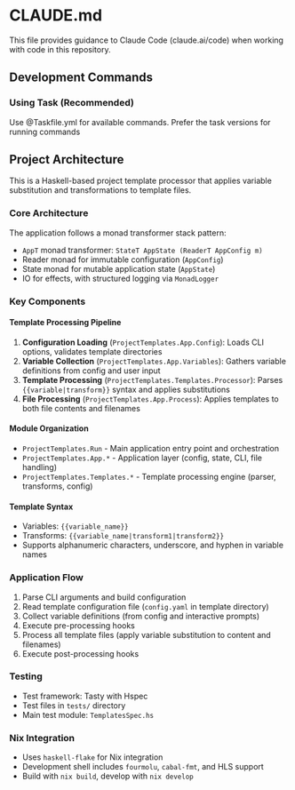 # CLAUDE.md

This file provides guidance to Claude Code (claude.ai/code) when working with code in this repository.

## Development Commands

### Using Task (Recommended)
Use @Taskfile.yml for available commands. Prefer the task versions for running commands

## Project Architecture

This is a Haskell-based project template processor that applies variable substitution and transformations to template files.

### Core Architecture
The application follows a monad transformer stack pattern:
- `AppT` monad transformer: `StateT AppState (ReaderT AppConfig m)`
- Reader monad for immutable configuration (`AppConfig`)
- State monad for mutable application state (`AppState`)
- IO for effects, with structured logging via `MonadLogger`

### Key Components

#### Template Processing Pipeline
1. **Configuration Loading** (`ProjectTemplates.App.Config`): Loads CLI options, validates template directories
2. **Variable Collection** (`ProjectTemplates.App.Variables`): Gathers variable definitions from config and user input
3. **Template Processing** (`ProjectTemplates.Templates.Processor`): Parses `{{variable|transform}}` syntax and applies substitutions
4. **File Processing** (`ProjectTemplates.App.Process`): Applies templates to both file contents and filenames

#### Module Organization
- `ProjectTemplates.Run` - Main application entry point and orchestration
- `ProjectTemplates.App.*` - Application layer (config, state, CLI, file handling)
- `ProjectTemplates.Templates.*` - Template processing engine (parser, transforms, config)

#### Template Syntax
- Variables: `{{variable_name}}`
- Transforms: `{{variable_name|transform1|transform2}}`
- Supports alphanumeric characters, underscore, and hyphen in variable names

### Application Flow
1. Parse CLI arguments and build configuration
2. Read template configuration file (`config.yaml` in template directory)
3. Collect variable definitions (from config and interactive prompts)
4. Execute pre-processing hooks
5. Process all template files (apply variable substitution to content and filenames)
6. Execute post-processing hooks

### Testing
- Test framework: Tasty with Hspec
- Test files in `tests/` directory
- Main test module: `TemplatesSpec.hs`

### Nix Integration
- Uses `haskell-flake` for Nix integration
- Development shell includes `fourmolu`, `cabal-fmt`, and HLS support
- Build with `nix build`, develop with `nix develop`
